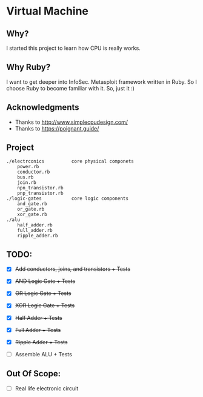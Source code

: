 # Virtual Machine


## Why?
I started this project to learn how CPU is really works.

## Why Ruby?
I want to get deeper into InfoSec.
Metasploit framework written in Ruby.
So I choose Ruby to become familiar with it. 
So, just it :)

## Acknowledgments
* Thanks to http://www.simplecpudesign.com/
* Thanks to https://poignant.guide/

## Project
```
./electrconics          core physical componets
    power.rb            
    conductor.rb        
    bus.rb       
    join.rb        
    npn_transistor.rb       
    pnp_transistor.rb
./logic-gates           core logic components
    and_gate.rb
    or_gate.rb
    xor_gate.rb
./alu
    half_adder.rb
    full_adder.rb
    ripple_adder.rb
```


## TODO:
* [x] ~~Add conductors, joins, and transistors + Tests~~
* [x] ~~AND Logic Gate + Tests~~
* [x] ~~OR Logic Gate + Tests~~
* [x] ~~XOR Logic Gate + Tests~~
* [x] ~~Half Adder + Tests~~
* [x] ~~Full Adder + Tests~~
* [x] ~~Ripple Adder + Tests~~
  
* [ ] Assemble ALU + Tests

## Out Of Scope:
* [ ] Real life electronic circuit
